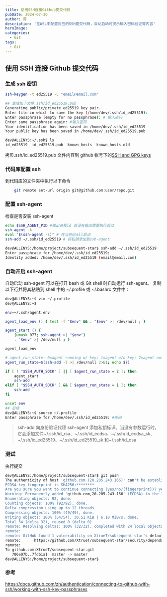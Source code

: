 ```yaml
---
title: 使用SSH连接Github提交代码
pubDate: 2024-07-30
author: 霁
description: '在WSL中配置对应的SSH提交代码，自动启动时提示输入密码验证等内容'
heroImage:
categories:
  - Git
tags:
  - Git
---
```


## 使用 SSH 连接 Github 提交代码

### 生成 ssh 密钥

```bash
ssh-keygen -t ed25519 -C "email@email.com"

## 生成如下文件.ssh/id_ed25519.pub
Generating public/private ed25519 key pair.
Enter file in which to save the key (/home/dev/.ssh/id_ed25519):
Enter passphrase (empty for no passphrase): # 输入密码
Enter same passphrase again: #输入密码
Your identification has been saved in /home/dev/.ssh/id_ed25519
Your public key has been saved in /home/dev/.ssh/id_ed25519.pub

dev@ALLENYS:~/.ssh$ ls
id_ed25519  id_ed25519.pub  known_hosts  known_hosts.old
```

拷贝.ssh/id_ed25519.pub 文件内容到 github 帐号下的[SSH and GPG keys](https://github.com/settings/keys)

### 代码库配置 ssh

到代码库的文件夹中执行以下命令

```bash
    git remote set-url origin git@github.com:user/repo.git
```

### 配置 ssh-agent

检查是否安装 ssh-agent

```bash
echo $SSH_AGENT_PID #输出进程id 若没有输出需要执行启动
ssh-agent -k
eval "$(ssh-agent -s)" # 在当前shell启动
ssh-add ~/.ssh/id_ed25519 # 将私钥添加到ssh-agent

dev@ALLENYS:/home/project/subsequent-star$ ssh-add ~/.ssh/id_ed25519
Enter passphrase for /home/dev/.ssh/id_ed25519:
Identity added: /home/dev/.ssh/id_ed25519 (email@email.com)

```

### 自动开启 ssh-agent

自动启动 ssh-agent
可以在打开 bash 或 Git shell 时自动运行 ssh-agent。 复制以下行并将其粘贴到 shell 中的 ~/.profile 或 ~/.bashrc 文件中：

```bash
dev@ALLENYS:~$ vim ~/.profile
dev@ALLENYS:~$

env=~/.ssh/agent.env

agent_load_env () { test -f "$env" && . "$env" >| /dev/null ; }

agent_start () {
    (umask 077; ssh-agent >| "$env")
    . "$env" >| /dev/null ; }

agent_load_env

# agent_run_state: 0=agent running w/ key; 1=agent w/o key; 2=agent not running
agent_run_state=$(ssh-add -l >| /dev/null 2>&1; echo $?)

if [ ! "$SSH_AUTH_SOCK" ] || [ $agent_run_state = 2 ]; then
    agent_start
    ssh-add
elif [ "$SSH_AUTH_SOCK" ] && [ $agent_run_state = 1 ]; then
    ssh-add
fi

unset env
## 后续
dev@ALLENYS:~$ source ~/.profile
Enter passphrase for /home/dev/.ssh/id_ed25519: #密码
```

> ssh-add 向身份验证代理 ssh-agent 添加私钥标识。当没有参数运行时，它会添加文件~/.ssh/id_rsa、~/.ssh/id_ecdsa、~/.ssh/id_ecdsa_sk、~/.ssh/id_ed25519、~/.ssh/id_ed25519_sk 和~/.ssh/id_dsa

### 测试
 执行提交
```bash
dev@ALLENYS:/home/project/subsequent-star$ git push
The authenticity of host 'github.com (20.205.243.166)' can't be established.
ECDSA key fingerprint is SHA256:********
Are you sure you want to continue connecting (yes/no/[fingerprint])? yes
Warning: Permanently added 'github.com,20.205.243.166' (ECDSA) to the list of known hosts.
Enumerating objects: 92, done.
Counting objects: 100% (92/92), done.
Delta compression using up to 12 threads
Compressing objects: 100% (49/49), done.
Writing objects: 100% (54/54), 30.51 KiB | 6.10 MiB/s, done.
Total 54 (delta 32), reused 0 (delta 0)
remote: Resolving deltas: 100% (32/32), completed with 24 local objects.
remote:
remote: GitHub found 1 vulnerability on XtrueT/subsequent-star's default branch (1 high). To find out more, visit:
remote:      https://github.com/XtrueT/subsequent-star/security/dependabot/11
remote:
To github.com:XtrueT/subsequent-star.git
   706e07b..7fdb1a1  master -> master
dev@ALLENYS:/home/project/subsequent-star$

```

### 参考

https://docs.github.com/zh/authentication/connecting-to-github-with-ssh/working-with-ssh-key-passphrases
